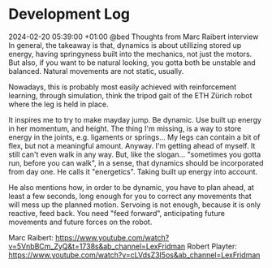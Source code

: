 ﻿# Development Log


2024-02-20 05:39:00 +01:00 @bed Thoughts from Marc Raibert interview
In general, the takeaway is that, dynamics is about utillizing stored up energy, having springyness built into the mechanics, not just the motors. But also, if you want to be natural looking, you gotta both be unstable and balanced. Natural movements are not static, usually. 

Nowadays, this is probably most easily achieved with reinforcement learning, through simulation, think the tripod gait of the ETH Zürich robot where the leg is held in place.  

It inspires me to try to make mayday jump. Be dynamic. Use built up energy in her momentum, and height. The thing I'm missing, is a way to store energy in the joints, e.g. ligaments or springs... My legs can contain a bit of flex, but not a meaningful amount. Anyway. I'm getting ahead of myself. It still can't even walk in any way. But, like the slogan... "sometimes you gotta run, before you can walk", in a sense, that dynamics should be incorporated from day one. He calls it "energetics". Taking built up energy into account. 

He also mentions how, in order to be dynamic, you have to plan ahead, at least a few seconds, long enough for you to correct any movements that will mess up the planned motion. Servoing is not enough, because it is only reactive, feed back. You need "feed forward", anticipating future movements and future forces on the robot. 


Marc Raibert: https://www.youtube.com/watch?v=5VnbBCm_ZyQ&t=1738s&ab_channel=LexFridman
Robert Playter: https://www.youtube.com/watch?v=cLVdsZ3I5os&ab_channel=LexFridman
